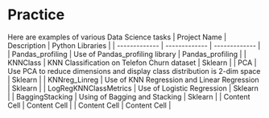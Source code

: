 # Practice
Here are examples of various Data Science tasks
| Project Name  | Description | Python Libraries |
| ------------- | ------------- | ------------- |
| Pandas_profiling  | Use of Pandas_profiling library  | Pandas_profiling |
| KNNClass  | KNN Classification on Telefon Churn dataset  | Sklearn |
| PCA  | Use PCA to reduce dimensions and display class distribution is 2-dim space  | Sklearn |
| KNNreg_Linreg  | Use of KNN Regression and Linear Regression  | Sklearn |
| LogRegKNNClassMetrics  | Use of Logistic Regression  | Sklearn |
| BaggingStacking  | Using of Bagging and Stacking  | Sklearn |
| Content Cell  | Content Cell  |
| Content Cell  | Content Cell  |
